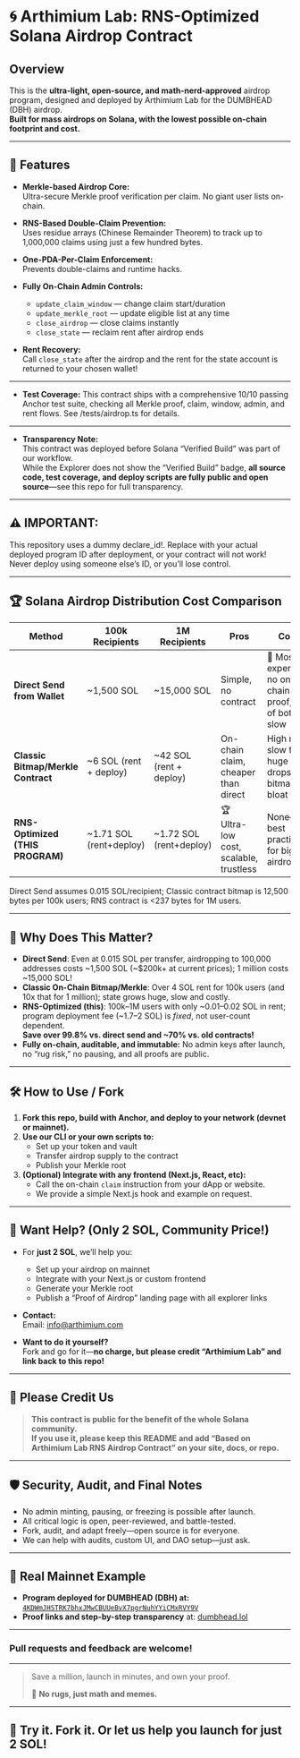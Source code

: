 # 🌀 Arthimium Lab: RNS-Optimized Solana Airdrop Contract

## Overview

This is the **ultra-light, open-source, and math-nerd-approved** airdrop program, designed and deployed by Arthimium Lab for the DUMBHEAD (DBH) airdrop.  
**Built for mass airdrops on Solana, with the lowest possible on-chain footprint and cost.**

---

## 💎 Features

- **Merkle-based Airdrop Core:**  
  Ultra-secure Merkle proof verification per claim. No giant user lists on-chain.
- **RNS-Based Double-Claim Prevention:**  
  Uses residue arrays (Chinese Remainder Theorem) to track up to 1,000,000 claims using just a few hundred bytes.
- **One-PDA-Per-Claim Enforcement:**  
  Prevents double-claims and runtime hacks.
- **Fully On-Chain Admin Controls:**  
  - `update_claim_window` — change claim start/duration
  - `update_merkle_root` — update eligible list at any time
  - `close_airdrop` — close claims instantly
  - `close_state` — reclaim rent after airdrop ends

- **Rent Recovery:**  
  Call `close_state` after the airdrop and the rent for the state account is returned to your chosen wallet!

---
- **Test Coverage:**
This contract ships with a comprehensive 10/10 passing Anchor test suite, checking all Merkle proof, claim, window, admin, and rent flows.
See /tests/airdrop.ts for details.

---
- **Transparency Note:**  
This contract was deployed before Solana “Verified Build” was part of our workflow.  
While the Explorer does not show the “Verified Build” badge, **all source code, test coverage, and deploy scripts are fully public and open source**—see this repo for full transparency.

---
## ⚠️ IMPORTANT:
This repository uses a dummy declare_id!.
Replace with your actual deployed program ID after deployment, or your contract will not work!
Never deploy using someone else’s ID, or you’ll lose control.

---
## 🏆 Solana Airdrop Distribution Cost Comparison

| Method                            | 100k Recipients         | 1M Recipients          | Pros                                      | Cons                                                      |
|-----------------------------------|-------------------------|------------------------|-------------------------------------------|-----------------------------------------------------------|
| **Direct Send from Wallet**       | ~1,500 SOL              | ~15,000 SOL            | Simple, no contract                       | 💸 Most expensive, no on-chain proof, risk of bots, slow  |
| **Classic Bitmap/Merkle Contract**| ~6 SOL (rent + deploy)  | ~42 SOL (rent + deploy)| On-chain claim, cheaper than direct       | High rent, slow for huge drops, bitmap bloat              |
| **RNS-Optimized (THIS PROGRAM)**  | ~1.71 SOL (rent+deploy) | ~1.72 SOL (rent+deploy)| 🏆 Ultra-low cost, scalable, trustless    | None—best practice for big airdrops                       |

Direct Send assumes 0.015 SOL/recipient; Classic contract bitmap is 12,500 bytes per 100k users; RNS contract is <237 bytes for 1M users.

---

## 💸 Why Does This Matter?

- **Direct Send**: Even at 0.015 SOL per transfer, airdropping to 100,000 addresses costs ~1,500 SOL (~$200k+ at current prices); 1 million costs ~15,000 SOL!
- **Classic On-Chain Bitmap/Merkle**: Over 4 SOL rent for 100k users (and 10x that for 1 million); state grows huge, slow and costly.
- **RNS-Optimized (this)**: 100k–1M users with only ~0.01–0.02 SOL in rent; program deployment fee (~1.7–2 SOL) is *fixed*, not user-count dependent.  
  **Save over 99.8% vs. direct send and ~70% vs. old contracts!**
- **Fully on-chain, auditable, and immutable:** No admin keys after launch, no “rug risk,” no pausing, and all proofs are public.

---

## 🛠️ How to Use / Fork

1. **Fork this repo, build with Anchor, and deploy to your network (devnet or mainnet).**
2. **Use our CLI or your own scripts to:**
    - Set up your token and vault
    - Transfer airdrop supply to the contract
    - Publish your Merkle root
3. **(Optional) Integrate with any frontend (Next.js, React, etc):**
    - Call the on-chain `claim` instruction from your dApp or website.
    - We provide a simple Next.js hook and example on request.

---

## 💬 Want Help? (Only 2 SOL, Community Price!)

- For **just 2 SOL**, we’ll help you:
    - Set up your airdrop on mainnet
    - Integrate with your Next.js or custom frontend
    - Generate your Merkle root
    - Publish a “Proof of Airdrop” landing page with all explorer links

- **Contact:**  
    Email: info@arthimium.com  

- **Want to do it yourself?**  
    Fork and go for it—**no charge, but please credit “Arthimium Lab” and link back to this repo!**

---

## 🤝 Please Credit Us

> **This contract is public for the benefit of the whole Solana community.  
> If you use it, please keep this README and add “Based on Arthimium Lab RNS Airdrop Contract” on your site, docs, or repo.**

---

## 🛡️ Security, Audit, and Final Notes

- No admin minting, pausing, or freezing is possible after launch.
- All critical logic is open, peer-reviewed, and battle-tested.
- Fork, audit, and adapt freely—open source is for everyone.
- We can help with audits, custom UI, and DAO setup—just ask.

---

## 📝 Real Mainnet Example

- **Program deployed for DUMBHEAD (DBH) at:**  
  [`4KDWmJHSTRK7bhxJMwCBUUeBvX7pgrNuhYYiCMxRVY9V`](https://explorer.solana.com/address/4KDWmJHSTRK7bhxJMwCBUUeBvX7pgrNuhYYiCMxRVY9V?cluster=mainnet-beta)
- **Proof links and step-by-step transparency** at: [dumbhead.lol](https://dumbhead.lol)

---

### **Pull requests and feedback are welcome!**

---

> Save a million, launch in minutes, and own your proof.  
>  
> 🧠 **No rugs, just math and memes.**

---

## 🚀 Try it. Fork it. Or let us help you launch for just 2 SOL!
